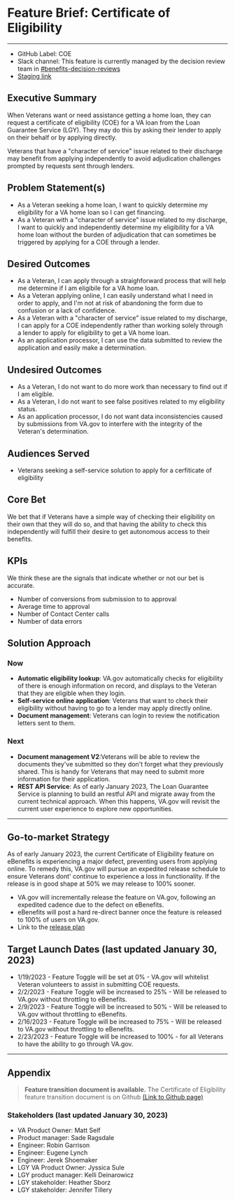 # Feature Brief: Certificate of Eligibility

---
- GitHub Label: COE
- Slack channel: This feature is currently managed by the decision review team in [#benefits-decision-reviews](https://dsva.slack.com/archives/C5AGLBNRK)
- [Staging link](http://staging.va.gov/housing-assistance/home-loans/request-coe-form-26-1880)

## Executive Summary
When Veterans want or need assistance getting a home loan, they can request a certificate of eligibility (COE) for a VA loan from the Loan Guarantee Service (LGY). They may do this by asking their lender to apply on their behalf or by applying directly. 

Veterans that have a "character of service" issue related to their discharge may benefit from applying independently to avoid adjudication challenges prompted by requests sent through lenders.

## Problem Statement(s)
- As a Veteran seeking a home loan, I want to quickly determine my eligibility for a VA home loan so I can get financing.
- As a Veteran with a "character of service" issue related to my discharge, I want to quickly and independently determine my eligibility for a VA home loan without the burden of adjudication that can sometimes be triggered by applying for a COE through a lender. 

## Desired Outcomes
- As a Veteran, I can apply through a straighforward process that will help me determine if I am eligibile for a VA home loan.
- As a Veteran applying online, I can easily understand what I need in order to apply, and I'm not at risk of abandoning the form due to confusion or a lack of confidence.
- As a Veteran with a "character of service" issue related to my discharge, I can apply for a COE independently rather than working solely through a lender to apply for eligibility to get a VA home loan. 
- As an application processor, I can use the data submitted to review the application and easily make a determination.

## Undesired Outcomes
- As a Veteran, I do not want to do more work than necessary to find out if I am eligible. 
- As a Veteran, I do not want to see false positives related to my eligibility status. 
- As an application processor, I do not want data inconsistencies caused by submissions from VA.gov to interfere with the integrity of the Veteran's determination.

## Audiences Served
- Veterans seeking a self-service solution to apply for a cerfiticate of eligibility

## Core Bet
We bet that if Veterans have a simple way of checking their eligibility on their own that they will do so, and that having the ability to check this independently will fulfill their desire to get autonomous access to their benefits. 

## KPIs
We think these are the signals that indicate whether or not our bet is accurate.
- Number of conversions from submission to to approval
- Average time to approval
- Number of Contact Center calls
- Number of data errors

## Solution Approach

### Now
- **Automatic eligibility lookup**: VA.gov automatically checks for eligibility of there is enough information on record, and displays to the Veteran that they are eligible when they login. 
- **Self-service online application**: Veterans that want to check their eligibility without having to go to a lender may apply directly online. 
- **Document management**: Veterans can login to review the notification letters sent to them. 

### Next
- **Document management V2**:Veterans will be able to review the documents they've submitted so they don't forget what they previously shared. This is handy for Veterans that may need to submit more information for their application.
- **REST API Service**: As of early January 2023, The Loan Guarantee Service is planning to build an restful API and migrate away from the current technical approach. When this happens, VA.gov will revisit the current user experience to explore new opportunities.

---

## Go-to-market Strategy
As of early January 2023, the current Certificate of Eligibility feature on eBenefits is experiencing a major defect, preventing users from applying online. To remedy this, VA.gov will pursue an expedited release schedule to ensure Veterans dont' continue to experience a loss in functionality. If the release is in good shape at 50% we may release to 100% sooner.

- VA.gov will incrementally release the feature on VA.gov, following an expedited cadence due to the defect on eBenefits.
- eBenefits will post a hard re-direct banner once the feature is released to 100% of users on VA.gov.
- Link to the [release plan](https://github.com/department-of-veterans-affairs/va.gov-team/blob/master/products/apply-for-home-loan-COE/Test%20and%20Launch/Release%20Plan.md)

## Target Launch Dates (last updated January 30, 2023)
- 1/19/2023 - Feature Toggle will be set at 0% - VA.gov will whitelist Veteran volunteers to assist in submitting COE requests.
- 2/2/2023 - Feature Toggle will be increased to 25% - Will be released to VA.gov without throttling to eBenefits.
- 2/9/2023 - Feature Toggle will be increased to 50% - Will be released to VA.gov without throttling to eBenefits.
- 2/16/2023 - Feature Toggle will be increased to 75% - Will be released to VA.gov without throttling to eBenefits.
- 2/23/2023 - Feature Toggle will be increased to 100% - for all Veterans to have the ability to go through VA.gov.

---

## Appendix

>**Feature transition document is available.**
> The Certificate of Eligibility feature transition document is on Github [(Link to Github page)](https://github.com/department-of-veterans-affairs/va.gov-team/tree/master/products/apply-for-home-loan-COE/coe-transition-design.md)

### Stakeholders (last updated January 30, 2023)
- VA Product Owner: Matt Self
- Product manager: Sade Ragsdale
- Engineer: Robin Garrison
- Engineer: Eugene Lynch
- Engineer: Jerek Shoemaker
- LGY VA Product Owner: Jyssica Sule
- LGY product manager: Kelli Deinarowicz
- LGY stakeholder: Heather Sborz
- LGY stakeholder: Jennifer Tillery
